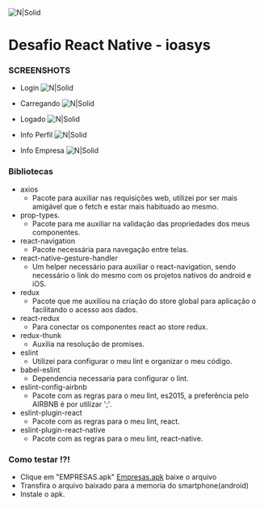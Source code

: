 ![N|Solid](logo_ioasys.png)

# Desafio React Native - ioasys


### SCREENSHOTS ###

* Login
![N|Solid](screenshots/login.png)

* Carregando
![N|Solid](screenshots/login.png)

* Logado
![N|Solid](screenshots/logged.png)

* Info Perfil 
![N|Solid](screenshots/profile.png)

* Info Empresa
![N|Solid](screenshots/enterprise.png)



### Bibliotecas

* axios
	- Pacote para auxiliar nas requisições web, utilizei por ser mais amigável que o fetch e estar mais habituado ao mesmo.
* prop-types.
	- Pacote para me auxiliar na validação das propriedades dos meus componentes.
* react-navigation
	- Pacote necessária para navegação entre telas.
* react-native-gesture-handler
	- Um helper necessário para auxiliar o react-navigation, sendo necessário o link do mesmo com os projetos nativos do android e iOS.
* redux
	- Pacote que me auxiliou na criação do store global para aplicação o facilitando o acesso aos dados.
* react-redux
	- Para conectar os componentes react ao store redux.
* redux-thunk
	- Auxilia na resolução de promises.
* eslint
	- Utilizei para configurar o meu lint e organizar o meu código.
* babel-eslint
	- Dependencia necessaria para configurar o lint.
* eslint-config-airbnb
	- Pacote com as regras para o meu lint, es2015, a preferência pelo AIRBNB é por utilizar ';'.
* eslint-plugin-react
	- Pacote com as regras para o meu lint, react.
* eslint-plugin-react-native
	- Pacote com as regras para o meu lint, react-native.


### Como testar !?!

- Clique em "EMPRESAS.apk" [Empresas.apk](https://bitbucket.org/tassiomarcos/empresas-react-native/raw/5cadae26b0ea783c3a715b7cf0fb4175ebefe502/Empresas.apk) baixe o arquivo
- Transfira o arquivo baixado para a memoria do smartphone(android)
- Instale o apk.
